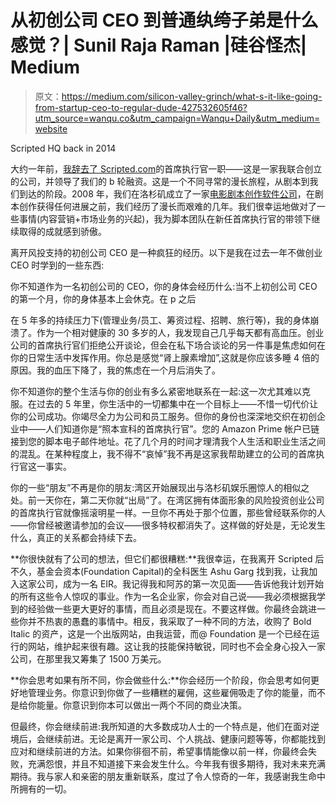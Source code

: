 # 从初创公司 CEO 到普通纨绔子弟是什么感觉？| Sunil Raja Raman |硅谷怪杰| Medium

> 原文：<https://medium.com/silicon-valley-grinch/what-s-it-like-going-from-startup-ceo-to-regular-dude-427532605f46?utm_source=wanqu.co&utm_campaign=Wanqu+Daily&utm_medium=website>



Scripted HQ back in 2014



大约一年前，[我辞去了 Scripted.com](https://www.linkedin.com/pulse/moving-ceo-scriptedcom-sunil-rajaraman)的首席执行官一职——这是一家我联合创立的公司，并领导了我们的 b 轮融资。这是一个不同寻常的漫长旅程，从剧本到我们到达的阶段。2008 年，我们在洛杉矶成立了一家[电影剧本创作软件公司](https://en.wikipedia.org/wiki/Scripped)，在剧本创作获得任何进展之前，我们经历了漫长而艰难的几年。我们很幸运地做对了一些事情(内容营销+市场业务的兴起)，我为脚本团队在新任首席执行官的带领下继续取得的成就感到骄傲。



离开风投支持的初创公司 CEO 是一种疯狂的经历。以下是我在过去一年不做创业 CEO 时学到的一些东西:

你不知道作为一名初创公司的 CEO，你的身体会经历什么:当不上初创公司 CEO 的第一个月，你的身体基本上会休克。在 p 之后

在 5 年多的持续压力下(管理业务/员工、筹资过程、招聘、旅行等)，我的身体崩溃了。作为一个相对健康的 30 多岁的人，我发现自己几乎每天都有高血压。创业公司的首席执行官们拒绝公开谈论，但会在私下场合谈论的另一件事是焦虑如何在你的日常生活中发挥作用。你总是感觉“肾上腺素增加”,这就是你应该多睡 4 倍的原因。我的血压下降了，我的焦虑在一个月后消失了。

你不知道你的整个生活与你的创业有多么紧密地联系在一起:这一次尤其难以克服。在过去的 5 年里，你生活中的一切都集中在一个目标上——不惜一切代价让你的公司成功。你竭尽全力为公司和员工服务。但你的身份也深深地交织在初创企业中——人们知道你是“照本宣科的首席执行官”。您的 Amazon Prime 帐户已链接到您的脚本电子邮件地址。花了几个月的时间才理清我个人生活和职业生活之间的混乱。在某种程度上，我不得不“哀悼”我不再是这家我帮助建立的公司的首席执行官这一事实。

你的一些“朋友”不再是你的朋友:湾区开始展现出与洛杉矶娱乐圈惊人的相似之处。前一天你在，第二天你就“出局”了。在湾区拥有体面形象的风险投资创业公司的首席执行官就像摇滚明星一样。一旦你不再处于那个位置，那些曾经联系你的人——你曾经被邀请参加的会议——很多特权都消失了。这样做的好处是，无论发生什么，真正的关系都会持续下去。

**你很快就有了公司的想法，但它们都很糟糕:**我很幸运，在我离开 Scripted 后不久，基金会资本(Foundation Capital)的全科医生 Ashu Garg 找到我，让我加入这家公司，成为一名 EIR。我记得我和阿苏的第一次见面——告诉他我计划开始的所有这些令人惊叹的事业。作为一名企业家，你会对自己说——我必须根据我学到的经验做一些更大更好的事情，而且必须是现在。不要这样做。你最终会跳进一些你并不热衷的愚蠢的事情中。相反，我采取了一种不同的方法，收购了 Bold Italic 的资产，这是一个出版网站，由我运营，而@ Foundation 是一个已经在运行的网站，维护起来很有趣。这让我的技能保持敏锐，同时也不会全身心投入一家公司，在那里我又筹集了 1500 万美元。

**你会思考如果有所不同，你会做些什么:**你会经历一个阶段，你会思考如何更好地管理业务。你意识到你做了一些糟糕的雇佣，这些雇佣吸走了你的能量，而不是给你能量。你意识到你本可以做出一两个不同的商业决策。

但最终，你会继续前进:我所知道的大多数成功人士的一个特点是，他们在面对逆境后，会继续前进。无论是离开一家公司、个人挑战、健康问题等等，你都能找到应对和继续前进的方法。如果你徘徊不前，希望事情能像以前一样，你最终会失败，充满怨恨，并且不知道接下来会发生什么。今年我有很多期待，我对未来充满期待。我与家人和亲密的朋友重新联系，度过了令人惊奇的一年，我感谢我生命中所拥有的一切。

